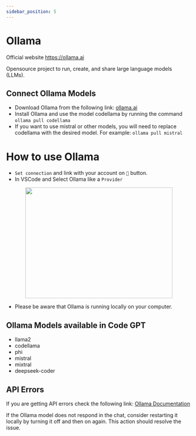 ```yaml
---
sidebar_position: 5
---
```


# Ollama

Official website https://ollama.ai

Opensource project to run, create, and share large language models (LLMs).
## Connect Ollama Models
- Download Ollama from the following link: [ollama.ai](https://ollama.ai/)
- Install Ollama and use the model codellama by running the command ```ollama pull codellama```
- If you want to use mistral or other models, you will need to replace codellama with the desired model. For example: ```ollama pull mistral```

# How to use Ollama
- `Set connection` and link with your account on `🔑` button.
- In VSCode and Select Ollama like a `Provider`
 
<p align="center">
      <img width="400" height="300" src="https://github.com/davila7/code-gpt-docs/assets/37567214/a5e3eda0-1609-44b4-bffb-a275ba2562b0" />
</p>
 
- Please be aware that Ollama is running locally on your computer.

  
## Ollama Models available in Code GPT
- llama2
- codellama
- phi
- mistral
- mixtral
- deepseek-coder

## API Errors
If you are getting API errors check the following link: [Ollama Documentation](https://ollama.ai/)

If the Ollama model does not respond in the chat, consider restarting it locally by turning it off and then on again. This action should resolve the issue.

<p align="center">
      <img width="250" height="00" src="https://github.com/davila7/code-gpt-docs/assets/37567214/4bd4e2c8-dbfb-46f3-b4d3-c3484cc7692c" />
</p>
 


